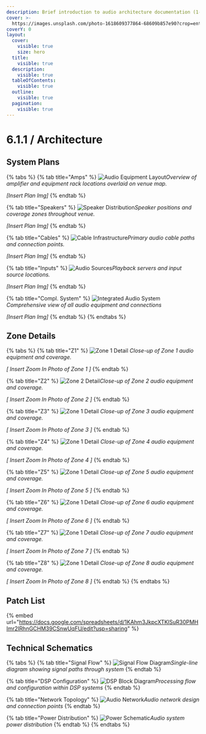```yaml
---
description: Brief introduction to audio architecture documentation (1-2 sentences).
cover: >-
  https://images.unsplash.com/photo-1618609377864-68609b857e90?crop=entropy&cs=srgb&fm=jpg&ixid=M3wxOTcwMjR8MHwxfHNlYXJjaHw0fHxhdWRpb3xlbnwwfHx8fDE3NDU5OTQ1NDF8MA&ixlib=rb-4.0.3&q=85
coverY: 0
layout:
  cover:
    visible: true
    size: hero
  title:
    visible: true
  description:
    visible: true
  tableOfContents:
    visible: true
  outline:
    visible: true
  pagination:
    visible: true
---
```


# 6.1.1 / Architecture

## System Plans

{% tabs %}
{% tab title="Amps" %}
![Audio Equipment Layout](path-to-equipment-overlay.jpg)_Overview of amplifier and equipment rack locations overlaid on venue map._

_\[Insert Plan Img]_
{% endtab %}

{% tab title="Speakers" %}
![Speaker Distribution](path-to-speaker-layout.jpg)_Speaker positions and coverage zones throughout venue._

_\[Insert Plan Img]_
{% endtab %}

{% tab title="Cables" %}
![Cable Infrastructure](path-to-cable-paths.jpg)_Primary audio cable paths and connection points._

_\[Insert Plan Img]_
{% endtab %}

{% tab title="Inputs" %}
![Audio Sources](path-to-source-equipment.jpg)_Playback servers and input source locations._

_\[Insert Plan Img]_
{% endtab %}

{% tab title="Compl. System" %}
![Integrated Audio System](path-to-complete-system.jpg)_Comprehensive view of all audio equipment and connections_

_\[Insert Plan Img]_
{% endtab %}
{% endtabs %}

## Zone Details

{% tabs %}
{% tab title="Z1" %}
![Zone 1 Detail](path-to-zone1-detail.jpg) _Close-up of Zone 1 audio equipment and coverage._

_\[ Insert Zoom In Photo of Zone 1 ]_
{% endtab %}

{% tab title="Z2" %}
![Zone 2 Detail](path-to-zone2-detail.jpg)_Close-up of Zone 2 audio equipment and coverage._

_\[ Insert Zoom In Photo of Zone 2 ]_
{% endtab %}

{% tab title="Z3" %}
![Zone 1 Detail](path-to-zone1-detail.jpg) _Close-up of Zone 3 audio equipment and coverage._

_\[ Insert Zoom In Photo of Zone 3 ]_
{% endtab %}

{% tab title="Z4" %}
![Zone 1 Detail](path-to-zone1-detail.jpg) _Close-up of Zone 4 audio equipment and coverage._

_\[ Insert Zoom In Photo of Zone 4 ]_
{% endtab %}

{% tab title="Z5" %}
![Zone 1 Detail](path-to-zone1-detail.jpg) _Close-up of Zone 5 audio equipment and coverage._

_\[ Insert Zoom In Photo of Zone 5 ]_
{% endtab %}

{% tab title="Z6" %}
![Zone 1 Detail](path-to-zone1-detail.jpg) _Close-up of Zone 6 audio equipment and coverage._

_\[ Insert Zoom In Photo of Zone 6 ]_
{% endtab %}

{% tab title="Z7" %}
![Zone 1 Detail](path-to-zone1-detail.jpg) _Close-up of Zone 7 audio equipment and coverage._

_\[ Insert Zoom In Photo of Zone 7 ]_
{% endtab %}

{% tab title="Z8" %}
![Zone 1 Detail](path-to-zone1-detail.jpg) _Close-up of Zone 8 audio equipment and coverage._

_\[ Insert Zoom In Photo of Zone 8 ]_
{% endtab %}
{% endtabs %}

## Patch List

{% embed url="https://docs.google.com/spreadsheets/d/1KAhm3JkpcXTKlSuR30PMHImr2IRhnGCHM39CSnwUqFU/edit?usp=sharing" %}

## Technical Schematics

{% tabs %}
{% tab title="Signal Flow" %}
![Signal Flow Diagram](path-to-signal-flow.jpg)_Single-line diagram showing signal paths through system_
{% endtab %}

{% tab title="DSP Configuration" %}
![DSP Block Diagram](path-to-dsp-diagram.jpg)_Processing flow and configuration within DSP systems_
{% endtab %}

{% tab title="Network Topology" %}
![Audio Network](path-to-network-diagram.jpg)_Audio network design and connection points_
{% endtab %}

{% tab title="Power Distribution" %}
![Power Schematic](path-to-power-diagram.jpg)_Audio system power distribution_
{% endtab %}
{% endtabs %}
